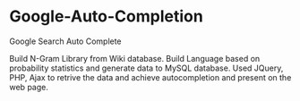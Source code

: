 # Google-Auto-Completion
Google Search Auto Complete

Build N-Gram Library from Wiki database. 
Build Language based on probability statistics and generate data to MySQL database.
Used JQuery, PHP, Ajax to retrive the data and achieve autocompletion and present on the web page.
